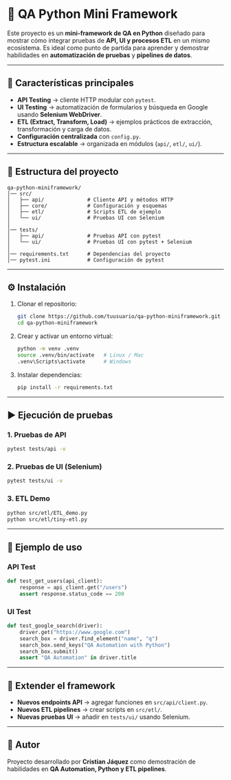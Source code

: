 # 🐍 QA Python Mini Framework  

Este proyecto es un **mini-framework de QA en Python** diseñado para mostrar cómo integrar pruebas de **API, UI y procesos ETL** en un mismo ecosistema. Es ideal como punto de partida para aprender y demostrar habilidades en **automatización de pruebas** y **pipelines de datos**.  

---

## 🚀 Características principales
- **API Testing** → cliente HTTP modular con `pytest`.  
- **UI Testing** → automatización de formularios y búsqueda en Google usando **Selenium WebDriver**.  
- **ETL (Extract, Transform, Load)** → ejemplos prácticos de extracción, transformación y carga de datos.  
- **Configuración centralizada** con `config.py`.  
- **Estructura escalable** → organizada en módulos (`api/`, `etl/`, `ui/`).  

---

## 📂 Estructura del proyecto
```
qa-python-miniframework/
│── src/
│   ├── api/              # Cliente API y métodos HTTP
│   ├── core/             # Configuración y esquemas
│   ├── etl/              # Scripts ETL de ejemplo
│   └── ui/               # Pruebas UI con Selenium
│
│── tests/
│   ├── api/              # Pruebas API con pytest
│   └── ui/               # Pruebas UI con pytest + Selenium
│
│── requirements.txt      # Dependencias del proyecto
│── pytest.ini            # Configuración de pytest
```

---

## ⚙️ Instalación
1. Clonar el repositorio:
   ```bash
   git clone https://github.com/tuusuario/qa-python-miniframework.git
   cd qa-python-miniframework
   ```

2. Crear y activar un entorno virtual:
   ```bash
   python -m venv .venv
   source .venv/bin/activate   # Linux / Mac
   .venv\Scripts\activate      # Windows
   ```

3. Instalar dependencias:
   ```bash
   pip install -r requirements.txt
   ```

---

## ▶️ Ejecución de pruebas

### 1. Pruebas de API
```bash
pytest tests/api -v
```

### 2. Pruebas de UI (Selenium)
```bash
pytest tests/ui -v
```

### 3. ETL Demo
```bash
python src/etl/ETL_demo.py
python src/etl/tiny-etl.py
```

---

## 🧩 Ejemplo de uso

### API Test
```python
def test_get_users(api_client):
    response = api_client.get("/users")
    assert response.status_code == 200
```

### UI Test
```python
def test_google_search(driver):
    driver.get("https://www.google.com")
    search_box = driver.find_element("name", "q")
    search_box.send_keys("QA Automation with Python")
    search_box.submit()
    assert "QA Automation" in driver.title
```

---

## 📌 Extender el framework
- **Nuevos endpoints API** → agregar funciones en `src/api/client.py`.  
- **Nuevos ETL pipelines** → crear scripts en `src/etl/`.  
- **Nuevas pruebas UI** → añadir en `tests/ui/` usando Selenium.  

---

## 🙌 Autor
Proyecto desarrollado por **Cristian Jáquez** como demostración de habilidades en **QA Automation, Python y ETL pipelines**.  
